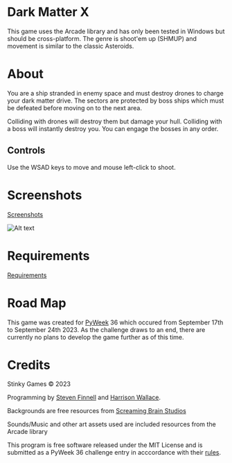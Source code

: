 # Dark Matter X

This game uses the Arcade library and has only been tested in Windows but should be cross-platform. The genre is shoot'em up (SHMUP) and movement is similar to the classic Asteroids. 

# About

You are a ship stranded in enemy space and must destroy drones to charge your dark matter drive. The sectors are protected by boss ships which must be defeated before moving on to the next area. 

Colliding with drones will destroy them but damage your hull. Colliding with a boss will instantly destroy you. You can engage the bosses in any order.

## Controls

Use the WSAD keys to move and mouse left-click to shoot.

# Screenshots
[Screenshots](/Screenshots)

![Alt text](/Screenshots/v0-6-0_1.png?raw=true "Gameplay")

# Requirements
[Requirements](requirements.txt)

# Road Map
This game was created for [PyWeek](https://pyweek.org/) 36 which occured from September 17th to September 24th 2023. As the challenge draws to an end, there are currently no plans to develop the game further as of this time.

# Credits
Stinky Games © 2023

Programming by [Steven Finnell](https://github.com/FinnellSteven) and [Harrison Wallace](https://github.com/Lanecrest).

Backgrounds are free resources from [Screaming Brain Studios](https://screamingbrainstudios.itch.io/seamless-space-backgrounds)

Sounds/Music and other art assets used are included resources from the Arcade library

This program is free software released under the MIT License and is submitted as a PyWeek 36 challenge entry in acccordance with their [rules](https://pyweek.readthedocs.io/en/latest/rules.html).
